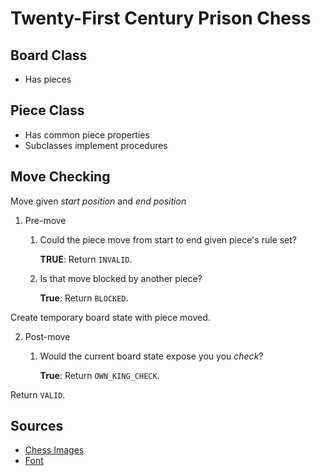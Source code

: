 Twenty-First Century Prison Chess
=================================

Board Class
-----------

- Has pieces

Piece Class
-----------

- Has common piece properties
- Subclasses implement procedures

Move Checking
-------------

Move given *start position* and *end position*

1.  Pre-move
    1.  Could the piece move from start to end given piece's rule set?

        **TRUE**: Return `INVALID`.

    2.  Is that move blocked by another piece?

        **True**: Return `BLOCKED`.

Create temporary board state with piece moved.

2.  Post-move
    1.  Would the current board state expose you you *check*?

        **True**: Return `OWN_KING_CHECK`.

Return `VALID`.

Sources
-------

-   [Chess Images](http://www.clker.com/clipart-7190.html)
-   [Font](https://www.behance.net/gallery/19484739/Big-John-Slim-Joe-FREE-Font)
